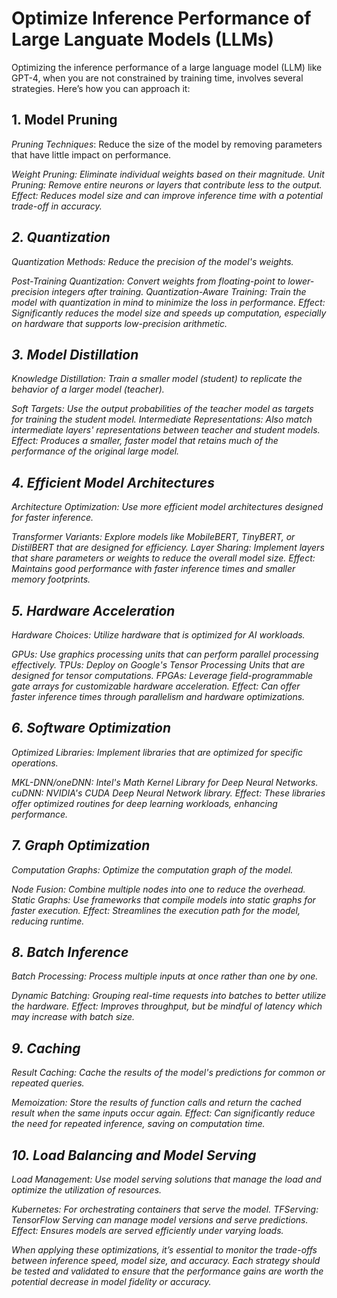 
# Optimize Inference Performance of Large Languate Models (LLMs)

Optimizing the inference performance of a large language model (LLM) like GPT-4, when you are not constrained by training time, involves several strategies. Here’s how you can approach it:

## 1. Model Pruning

<i>Pruning Techniques</i>: Reduce the size of the model by removing parameters that have little impact on performance.

<i>Weight Pruning: Eliminate individual weights based on their magnitude.
Unit Pruning: Remove entire neurons or layers that contribute less to the output.
Effect: Reduces model size and can improve inference time with a potential trade-off in accuracy.

## 2. Quantization
Quantization Methods: Reduce the precision of the model's weights.

<i>Post-Training Quantization: Convert weights from floating-point to lower-precision integers after training.
<i>Quantization-Aware Training: Train the model with quantization in mind to minimize the loss in performance.
Effect: Significantly reduces the model size and speeds up computation, especially on hardware that supports low-precision arithmetic.

## 3. Model Distillation
Knowledge Distillation: Train a smaller model (student) to replicate the behavior of a larger model (teacher).

<i>Soft Targets</i>: Use the output probabilities of the teacher model as targets for training the student model.
<i>Intermediate Representations</i>: Also match intermediate layers' representations between teacher and student models.
Effect</i>: Produces a smaller, faster model that retains much of the performance of the original large model.

## 4. Efficient Model Architectures
Architecture Optimization</i>: Use more efficient model architectures designed for faster inference.

<i>Transformer Variants</i>: Explore models like MobileBERT, TinyBERT, or DistilBERT that are designed for efficiency.
<i>Layer Sharing</i>: Implement layers that share parameters or weights to reduce the overall model size.
<i>Effect</i>: Maintains good performance with faster inference times and smaller memory footprints.

## 5. Hardware Acceleration
Hardware Choices: Utilize hardware that is optimized for AI workloads.

<i>GPUs</i>: Use graphics processing units that can perform parallel processing effectively.
<i>TPUs</i>: Deploy on Google's Tensor Processing Units that are designed for tensor computations.
<i>FPGAs</i>: Leverage field-programmable gate arrays for customizable hardware acceleration.
<i>Effect</i>: Can offer faster inference times through parallelism and hardware optimizations.

## 6. Software Optimization
Optimized Libraries: Implement libraries that are optimized for specific operations.

<i>MKL-DNN/oneDNN</i>: Intel's Math Kernel Library for Deep Neural Networks.
<i>cuDNN</i>: NVIDIA's CUDA Deep Neural Network library.
<i>Effect</i>: These libraries offer optimized routines for deep learning workloads, enhancing performance.

## 7. Graph Optimization
Computation Graphs: Optimize the computation graph of the model.

<i>Node Fusion</i>: Combine multiple nodes into one to reduce the overhead.
<i>Static Graphs</i>: Use frameworks that compile models into static graphs for faster execution.
<i>Effect</i>: Streamlines the execution path for the model, reducing runtime.

## 8. Batch Inference
Batch Processing: Process multiple inputs at once rather than one by one.

<i>Dynamic Batching</i>: Grouping real-time requests into batches to better utilize the hardware.
<i>Effect</i>: Improves throughput, but be mindful of latency which may increase with batch size.

## 9. Caching
Result Caching: Cache the results of the model's predictions for common or repeated queries.

<i>Memoization</i>: Store the results of function calls and return the cached result when the same inputs occur again.
<i>Effec</i>t: Can significantly reduce the need for repeated inference, saving on computation time.

## 10. Load Balancing and Model Serving
Load Management: Use model serving solutions that manage the load and optimize the utilization of resources.

<i>Kubernetes</i>: For orchestrating containers that serve the model.
<i>TFServing</i>: TensorFlow Serving can manage model versions and serve predictions.
<i>Effect</i>: Ensures models are served efficiently under varying loads.

When applying these optimizations, it’s essential to monitor the trade-offs between inference speed, model size, and accuracy. Each strategy should be tested and validated to ensure that the performance gains are worth the potential decrease in model fidelity or accuracy.

